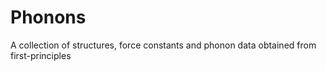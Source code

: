 # Phonons
A collection of structures, force constants and phonon data obtained from first-principles 
